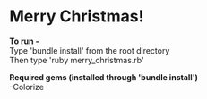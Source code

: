 # **Merry Christmas!**

**To run -** <br>
Type 'bundle install' from the root directory <br>
Then type 'ruby merry_christmas.rb'

**Required gems (installed through 'bundle install')**<br>
-Colorize
